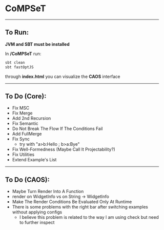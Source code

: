 # CoMPSeT
___

## To Run:
**JVM and SBT must be installed**  
  
In **/CoMPSeT** run:
````bash
sbt clean
sbt fastOptJS
````
through **index.html** you can visualize the **CAOS** interface
___

## To Do (Core):
- Fix MSC
- Fix Merge
- Add 2nd Recursion
- Fix Semantic
- Do Not Break The Flow If The Conditions Fail
- Add FullMerge
- Fix Sync
  - try with "a>b:Hello ; b>a:Bye"
- Fix Well-Formedness (Maybe Call It Projectability?)
- Fix Utilities
- Extend Example's List
___

## To Do (CAOS):

- Maybe Turn Render Into A Function
- render on WidgetInfo vs on String -> WidgetInfo
- Make The Render Conditions Be Evaluated Only At Runtime
- There is some problems with the right bar after switching examples without applying configs
  - I believe this problem is related to the way I am using check but need to further inspect